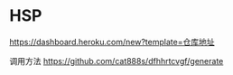 # HSP

https://dashboard.heroku.com/new?template=仓库地址

调用方法 https://github.com/cat888s/dfhhrtcvgf/generate
